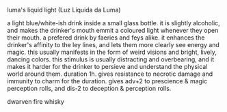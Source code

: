 luma's liquid light (Luz Líquida da Luma)

a light blue/white-ish drink inside a small glass bottle. it is slightly alcoholic, and makes the drinker's	mouth emmit a coloured light whenever they open their mouth. a prefered drink by faeries and feys alike. it 	enhances the drinker's affinity to the ley lines, and lets them more clearly see energy and magic. this usually	manifests in the form of weird visions and bright, lively, dancing colors. this stimulus is usually distracting	and overbearing, and it makes it harder for the drinker to persieve and understand the physical world around	them. duration 1h. gives resistance to necrotic damage and immunity to charm for the duration. gives adv+2	to prescience &	magic perception rolls, and dis-2 to deception & perception rolls.

dwarven fire whisky
